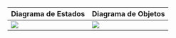 
|Diagrama de Estados|Diagrama de Objetos
|-|-|
|![](https://github.com/hugofresno20/23-24-IdSw1-SDR/blob/main/imagenes/modelosUML/Diagramas%20Generales/Diagrama%20de%20estados.svg)|![](https://github.com/hugofresno20/23-24-IdSw1-SDR/blob/hugo.fresno/imagenes/modelosUML/Diagramas%20Generales/Diagrama%20de%20objetos%20general.svg)
